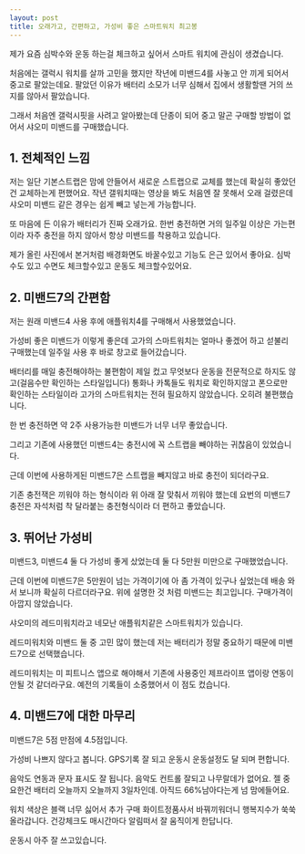 ```yaml
---
layout: post
title: 오래가고, 간편하고, 가성비 좋은 스마트워치 최고봉
---
```


제가 요즘 심박수와 운동 하는걸 체크하고 싶어서 스마트 워치에 관심이 생겼습니다.

처음에는 갤럭시 워치를 살까 고민을 했지만 작년에 미밴드4를 사놓고 안 끼게 되어서 중고로 팔았는데요. 팔았던 이유가 배터리 소모가 너무 심해서 집에서 생활할땐 거의 쓰지를 않아서 팔았습니다.

그래서 처음엔 갤럭시핏을 사려고 알아봤는데 단종이 되어 중고 말곤 구매할 방법이 없어서 샤오미 미밴드를 구매했습니다.




<h2>1. 전체적인 느낌</h2>
저는 일단 기본스트랩은 맘에 안들어서 새로운 스트랩으로 교체를 했는데 확실히 좋았던건 교체하는게 편했어요.
작년 갤워치때는 영상을 봐도 처음엔 잘 못해서 오래 걸렸은데 샤오미 미밴드 같은 경우는 쉽게 빼고 넣는게 가능합니다.

또 마음에 든 이유가 배터리가 진짜 오래가요.
한번 충전하면 거의 일주일 이상은 가는편이라 자주 충전을 하지 않아서 항상 미밴드를 착용하고 있습니다.

제가 올린 사진에서 본거처럼 배경화면도 바꿀수있고 기능도 은근 있어서 좋아요.
심박수도 있고 수면도 체크할수있고 운동도 체크할수있어요.




<h2>2. 미밴드7의 간편함</h2>
저는 원래 미밴드4 사용 후에 애플워치4를 구매해서 사용했었습니다.

가성비 좋은 미밴드가 이렇게 좋은데 고가의 스마트워치는 얼마나 좋겠어 하고 섣불리 구매했는데 일주일 사용 후 바로 창고로 들어갔습니다. 

배터리를 매일 충전해야하는 불편함이 제일 컸고 무엇보다 운동을 전문적으로 하지도 않고(걸음수만 확인하는 스타일입니다) 통화나 카톡들도 워치로 확인하지않고 폰으로만 확인하는 스타일이라 고가의 스마트워치는 전혀 필요하지 않았습니다. 오히려 불편했습니다.

한 번 충전하면 약 2주 사용가능한 미밴드가 너무 너무 좋았습니다.

그리고 기존에 사용했던 미밴드4는 충전시에 꼭 스트랩을 빼야하는 귀찮음이 있었습니다. 

근데 이번에 사용하게된 미밴드7은 스트랩을 빼지않고 바로 충전이 되더라구요. 

기존 충전잭은 끼워야 하는 형식이라 위 아래 잘 맞춰서 끼워야 했는데 요번의 미밴드7 충전은 자석처럼 착 달라붙는 충전형식이라 더 편하고 좋았습니다.



<h2>3. 뛰어난 가성비</h2>
미밴드3, 미밴드4 둘 다 가성비 좋게 샀었는데 둘 다 5만원 미만으로 구매했었습니다. 

근데 이번에 미밴드7은 5만원이 넘는 가격이기에 아 좀 가격이 있구나 싶었는데 배송 와서 보니까 확실히 다르더라구요. 위에 설명한 것 처럼 미밴드는 최고입니다. 구매가격이 아깝지 않았습니다.

샤오미의 레드미워치라고 네모난 애플워치같은 스마트워치가 있습니다. 

레드미워치와 미밴드 둘 중 고민 많이 했는데 저는 배터리가 정말 중요하기 때문에 미밴드7으로 선택했습니다. 

레드미워치는 미 피트니스 앱으로 해야해서 기존에 사용중인 제프라이프 앱이랑 연동이 안될 것 같더라구요. 
예전의 기록들이 소중했어서 이 점도 컸습니다.




<h2>4. 미밴드7에 대한 마무리</h2>
미밴드7은 5점 만점에 4.5점입니다.

가성비 나쁘지 않다고 봅니다.
GPS기록 잘 되고 운동시 운동설정도 달 되며 편합니다.

음악도 연동과 문자 표시도 잘 됩니다.
음악도 컨트롤 잘되고 나무랄데가 없어요. 젤 중요한건 배터리 오늘까지 오늘까지 3일차인데. 아직드 66%남아다는게 넘 맘에들어요.

워치 색상은 블랙 너무 싫어서 추가 구매 화이트정품사서 바꿔끼워더니 행복지수가 쑥쑥 올라갑니다.
건강체크도 매시간마다 알림떠서 잘 움직이게 한답니다.

운동시 아주 잘 쓰고있습니다.